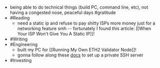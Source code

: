 - being able to do technical things (build PC, command line, etc), not having a congested nose, peaceful days #gratitude
- #Reading
    - need a static ip and refuse to pay shitty ISPs more money just for a networking feature smh -- fortunately I found this article: [[When Your ISP Won't Give You A Static IP]]!
- #Writing
- #Engineering
    - built my PC for [[Running My Own ETH2 Validator Node]]! 
    - gonna follow along these [docs](https://docs.inlets.dev/tutorial/ssh-tcp-tunnel/) to set up a private SSH server 
- #Investing
